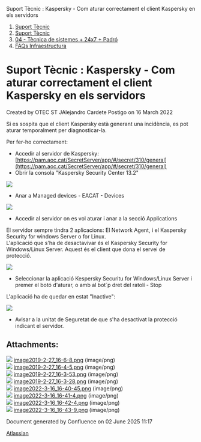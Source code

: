 Suport Tècnic : Kaspersky - Com aturar correctament el client Kaspersky en els servidors  

1.  [Suport Tècnic](index.html)
2.  [Suport Tècnic](13893782.html)
3.  [04 - Tècnica de sistemes + 24x7 + Padró](26313202.html)
4.  [FAQs Infraestructura](FAQs-Infraestructura_26313593.html)

Suport Tècnic : Kaspersky - Com aturar correctament el client Kaspersky en els servidors
========================================================================================

Created by OTEC ST JAlejandro Cardete Postigo on 16 March 2022

Si es sospita que el client Kaspersky està generant una incidència, es pot aturar temporalment per diagnosticar-la.

  
Per fer-ho correctament:

*   Accedir al servidor de Kaspersky: [https://pam.aoc.cat/SecretServer/app/#/secret/310/general](https://pam.aoc.cat/SecretServer/app/#/secret/310/general)
*   Obrir la consola "Kaspersky Security Center 13.2"

![](attachments/64980723/64980728.png)

*   Anar a Managed devices - EACAT - Devices

![](attachments/64980723/64980729.png)

*   Accedir al servidor on es vol aturar i anar a la secció Applications

El servidor sempre tindra 2 aplicacions: El Network Agent, i el Kaspersky Security for windows Server o for Linux.  
L'aplicació que s'ha de desactavivar és el Kaspersky Security for Windows/Linux Server. Aquest és el client que dona el servei de  
protecció.

![](attachments/64980723/64980730.png)

*   Seleccionar la aplicació Kespersky Securitu for Windows/Linux Server i premer el botó d'aturar, o amb al bot´p dret del ratolí - Stop

L'aplicació ha de quedar en estat "Inactive":

![](attachments/64980723/64980731.png)

*   Avisar a la unitat de Seguretat de que s'ha desactivat la protecció indicant el servidor.

  

Attachments:
------------

![](images/icons/bullet_blue.gif) [image2019-2-27\_16-6-8.png](attachments/64980723/64980724.png) (image/png)  
![](images/icons/bullet_blue.gif) [image2019-2-27\_16-4-5.png](attachments/64980723/64980725.png) (image/png)  
![](images/icons/bullet_blue.gif) [image2019-2-27\_16-3-53.png](attachments/64980723/64980726.png) (image/png)  
![](images/icons/bullet_blue.gif) [image2019-2-27\_16-3-28.png](attachments/64980723/64980727.png) (image/png)  
![](images/icons/bullet_blue.gif) [image2022-3-16\_16-40-45.png](attachments/64980723/64980728.png) (image/png)  
![](images/icons/bullet_blue.gif) [image2022-3-16\_16-41-4.png](attachments/64980723/64980729.png) (image/png)  
![](images/icons/bullet_blue.gif) [image2022-3-16\_16-42-4.png](attachments/64980723/64980730.png) (image/png)  
![](images/icons/bullet_blue.gif) [image2022-3-16\_16-43-9.png](attachments/64980723/64980731.png) (image/png)  

Document generated by Confluence on 02 June 2025 11:17

[Atlassian](http://www.atlassian.com/)
